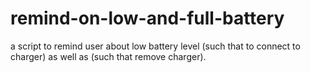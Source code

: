# remind-on-low-and-full-battery
a script to remind user about low battery level (such that to connect to charger) as well as (such that remove charger).
